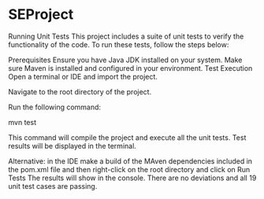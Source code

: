 # SEProject

Running Unit Tests
This project includes a suite of unit tests to verify the functionality of the code. To run these tests, follow the steps below:

Prerequisites
Ensure you have Java JDK installed on your system.
Make sure Maven is installed and configured in your environment.
Test Execution
Open a terminal or IDE and import the project.

Navigate to the root directory of the project.

Run the following command:

mvn test

This command will compile the project and execute all the unit tests. Test results will be displayed in the terminal.

Alternative:
in the IDE make a build of the MAven dependencies included in the pom.xml file and then right-click on the root directory and click on Run Tests
The results will show in the console. There are no deviations and all 19 unit test cases are passing.







